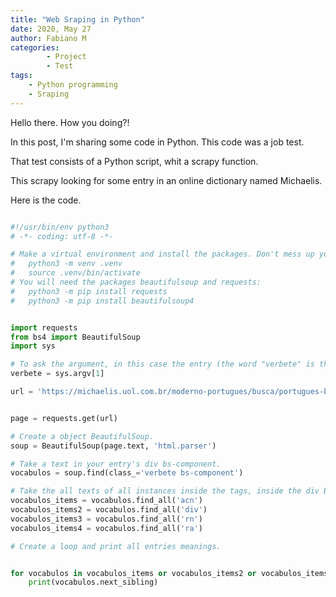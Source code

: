 ```yaml
---
title: "Web Sraping in Python"
date: 2020, May 27
author: Fabiano M
categories: 
        - Project
        - Test
tags: 
    - Python programming
    - Sraping
---
```


Hello there. How you doing?! 

In this post, I'm sharing some code in Python. This code was a job test.

That test consists of a Python script, whit a scrapy function. 

This scrapy looking for some entry in an online dictionary named Michaelis.

Here is the code.



``` python

#!/usr/bin/env python3
# -*- coding: utf-8 -*-

# Make a virtual environment and install the packages. Don't mess up your environment.
#   python3 -m venv .venv
#   source .venv/bin/activate
# You will need the packages beautifulsoup and requests:
#   python3 -m pip install requests
#   python3 -m pip install beautifulsoup4


import requests
from bs4 import BeautifulSoup
import sys

# To ask the argument, in this case the entry (the word "verbete" is the entry).
verbete = sys.argv[1]

url = 'https://michaelis.uol.com.br/moderno-portugues/busca/portugues-brasileiro/' + verbete


page = requests.get(url)

# Create a object BeautifulSoup.
soup = BeautifulSoup(page.text, 'html.parser')

# Take a text in your entry's div bs-component.
vocabulos = soup.find(class_='verbete bs-component')

# Take the all texts of all instances inside the tags, inside the div BodyText. There is no tag inside the entry text.
vocabulos_items = vocabulos.find_all('acn')
vocabulos_items2 = vocabulos.find_all('div')
vocabulos_items3 = vocabulos.find_all('rn')
vocabulos_items4 = vocabulos.find_all('ra')

# Create a loop and print all entries meanings.


for vocabulos in vocabulos_items or vocabulos_items2 or vocabulos_items3 or vocabulos_items4:
    print(vocabulos.next_sibling)

```